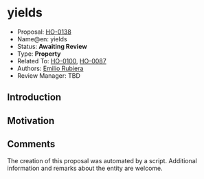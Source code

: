# yields

* Proposal: [HO-0138](0138-yields.md)
* Name@en: yields
* Status: **Awaiting Review**
* Type: **Property**
* Related To: [HO-0100](0100-research-contribution.md), [HO-0087](0087-research-result.md)
* Authors: [Emilio Rubiera](https://github.com/spitxa)
* Review Manager: TBD

## Introduction



## Motivation

## Comments
The creation of this proposal was automated by a script. Additional information and remarks about the entity are welcome.
